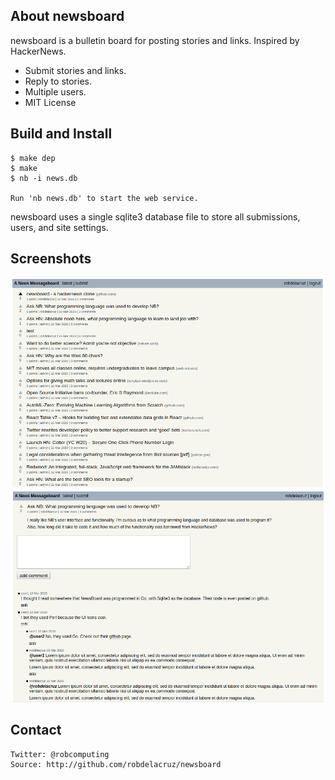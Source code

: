 ## About newsboard

newsboard is a bulletin board for posting stories and links. Inspired by HackerNews.

- Submit stories and links.
- Reply to stories.
- Multiple users.
- MIT License

## Build and Install

    $ make dep
    $ make
    $ nb -i news.db

    Run 'nb news.db' to start the web service.

newsboard uses a single sqlite3 database file to store all submissions, users, and site settings.

## Screenshots

![newsboard list](screenshots/nb-index.png)
![newsboard item](screenshots/nb-item1.png)

## Contact
    Twitter: @robcomputing
    Source: http://github.com/robdelacruz/newsboard

